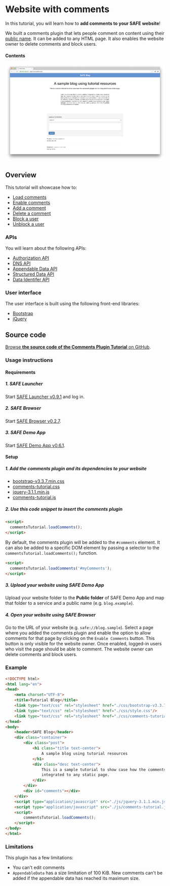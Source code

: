 # Website with comments

In this tutorial, you will learn how to **add comments to your SAFE website**!

We built a comments plugin that lets people comment on content using their [public name](https://api.safedev.org/dns/). It can be added to any HTML page. It also enables the website owner to delete comments and block users.

#### Contents

<!-- toc -->

![Comments plugin](img/comments-plugin.png)

## Overview

This tutorial will showcase how to:

- [Load comments](load-comments.md)
- [Enable comments](enable-comments.md)
- [Add a comment](add-a-comment.md)
- [Delete a comment](delete-a-comment.md)
- [Block a user](block-a-user.md)
- [Unblock a user](unblock-a-user.md)

### APIs

You will learn about the following APIs:

- [Authorization API](https://api.safedev.org/auth/)
- [DNS API](https://api.safedev.org/dns/)
- [Appendable Data API](https://github.com/maidsafe/rfcs/blob/master/text/0042-launcher-api-v0.6/api/appendable_data.md)
- [Structured Data API](https://github.com/maidsafe/rfcs/blob/master/text/0042-launcher-api-v0.6/api/structured_data.md)
- [Data Identifer API](https://github.com/maidsafe/rfcs/blob/master/text/0042-launcher-api-v0.6/api/data_identifier.md)

### User interface

The user interface is built using the following front-end libraries:

- [Bootstrap](https://getbootstrap.com/)
- [jQuery](https://jquery.com/)

## Source code

[Browse **the source code of the Comments Plugin Tutorial** on GitHub](https://github.com/maidsafe/safe_examples/tree/master/comments_plugin).

### Usage instructions

#### Requirements

##### 1. SAFE Launcher

Start [SAFE Launcher v0.9.1](https://github.com/maidsafe/safe_launcher/releases/tag/0.9.1) and log in.

##### 2. SAFE Browser

Start [SAFE Browser v0.2.7](https://forum.safedev.org/t/safe-browser-0-2-11/164).

##### 3. SAFE Demo App

Start [SAFE Demo App v0.6.1](https://github.com/maidsafe/safe_examples/releases/tag/0.8.0).

#### Setup

##### 1. Add the comments plugin and its dependencies to your website

- [bootstrap-v3.3.7.min.css](https://github.com/maidsafe/safe_examples/blob/master/comments_plugin/bootstrap-v3.3.7.min.css)
- [comments-tutorial.css](https://github.com/maidsafe/safe_examples/blob/master/comments_plugin/comments-tutorial.css)
- [jquery-3.1.1.min.js](https://github.com/maidsafe/safe_examples/blob/master/comments_plugin/jquery-3.1.1.min.js)
- [comments-tutorial.js](https://github.com/maidsafe/safe_examples/blob/master/comments_plugin/comments-tutorial.js)

##### 2. Use this code snippet to insert the comments plugin

```html
<script>
  commentsTutorial.loadComments();
</script>
```

By default, the comments plugin will be added to the `#comments` element. It can also be added to
a specific DOM element by passing a selector to the `commentsTutorial.loadComments();` function.

```html
<script>
  commentsTutorial.loadComments('#myComments');
</script>
```

##### 3. Upload your website using SAFE Demo App

Upload your website folder to the **Public folder** of SAFE Demo App and map that folder to a service and a public name (e.g. `blog.example`).

##### 4. Open your website using SAFE Browser

Go to the URL of your website (e.g. `safe://blog.sample`). Select a page where you added the comments plugin and enable the option to allow comments for that page by clicking on the `Enable Comments` button. This button is only visible for the website owner. Once enabled, logged-in users who visit the page should be able to comment. The website owner can delete comments and block users.

### Example

```html
<!DOCTYPE html>
<html lang="en">
<head>
    <meta charset="UTF-8">
    <title>Tutorial Blog</title>
    <link type="text/css" rel="stylesheet" href="./css/bootstrap-v3.3.7.min.css"/>
    <link type="text/css" rel="stylesheet" href="./css/style.css"/>
    <link type="text/css" rel="stylesheet" href="./css/comments-tutorial.css"/>
</head>
<body>
    <header>SAFE Blog</header>
    <div class="container">
        <div class="post">
            <h1 class="title text-center">
                A sample blog using tutorial resources
            </h1>
            <div class="desc text-center">
                This is a sample tutorial to show case how the comments plugin can be
                integrated to any static page.
            </div>
        </div>
        <div id="comments"></div>
    </div>
    <script type="application/javascript" src="./js/jquery-3.1.1.min.js"></script>
    <script type="application/javascript" src="./js/comments-tutorial.js"></script>
    <script>
        commentsTutorial.loadComments();
    </script>
</body>
</html>
```

### Limitations

This plugin has a few limitations:

- You can't edit comments
- `AppendableData` has a size limitation of 100 KiB. New comments can't be added if the appendable data has reached its maximum size.
